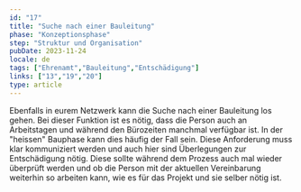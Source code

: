 ```yaml
---
id: "17"
title: "Suche nach einer Bauleitung"
phase: "Konzeptionsphase"
step: "Struktur und Organisation"
pubDate: 2023-11-24
locale: de
tags: ["Ehrenamt","Bauleitung","Entschädigung"]
links: ["13","19","20"]
type: article
---
```


Ebenfalls in eurem Netzwerk kann die Suche nach einer Bauleitung los gehen. Bei dieser Funktion ist es nötig, dass die Person auch an Arbeitstagen und während den Bürozeiten manchmal verfügbar ist. In der "heissen" Bauphase kann dies häufig der Fall sein. Diese Anforderung muss klar kommuniziert werden und auch hier sind Überlegungen zur Entschädigung nötig. Diese sollte während dem Prozess auch mal wieder überprüft werden und ob die Person mit der aktuellen Vereinbarung weiterhin so arbeiten kann, wie es für das Projekt und sie selber nötig ist.
